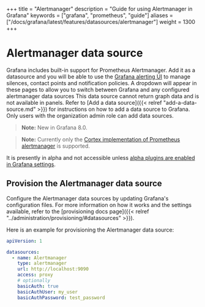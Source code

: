 +++
title = "Alertmanager"
description = "Guide for using Alertmanager in Grafana"
keywords = ["grafana", "prometheus", "guide"]
aliases = ["/docs/grafana/latest/features/datasources/alertmanager"]
weight = 1300
+++

# Alertmanager data source

Grafana includes built-in support for Prometheus Alertmanager. Add it as a datasource and you will be able to use the [Grafana alerting UI](https://grafana.com/docs/grafana/latest/alerting/) to manage silences, contact points and notification policies. A dropdown will appear in these pages to allow you to switch between Grafana and any configured alertmanager data sources This data source cannot return graph data and is not available in panels.
Refer to [Add a data source]({{< relref "add-a-data-source.md" >}}) for instructions on how to add a data source to Grafana. Only users with the organization admin role can add data sources.

>**Note:** New in Grafana 8.0.

>**Note:** Currently only the [Cortex implementation of Prometheus alertmanager](https://cortexmetrics.io/docs/proposals/scalable-alertmanager/) is supported. 

It is presently in alpha and not accessible unless [alpha plugins are enabled in Grafana settings](https://grafana.com/docs/grafana/latest/administration/configuration/#enable_alpha).

## Provision the Alertmanager data source

Configure the Alertmanager data sources by updating Grafana's configuration files. For more information on how it works and the settings available, refer to the [provisioning docs page]({{< relref "../administration/provisioning/#datasources" >}}).

Here is an example for provisioning the Alertmanager data source:

```yaml
apiVersion: 1

datasources:
  - name: Alertmanager
    type: alertmanager
    url: http://localhost:9090
    access: proxy
    # optionally
    basicAuth: true
    basicAuthUser: my_user
    basicAuthPassword: test_password
```

